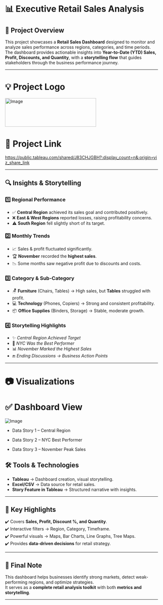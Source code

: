 
# 📊 Executive Retail Sales Analysis  

## 🚀 Project Overview  
This project showcases a **Retail Sales Dashboard** designed to monitor and analyze sales performance across regions, categories, and time periods.  
The dashboard provides actionable insights into **Year-to-Date (YTD) Sales, Profit, Discounts, and Quantity**, with a **storytelling flow** that guides stakeholders through the business performance journey.  

---

# 💡 Project Logo
<img width="300" height="94" alt="Image" src="https://github.com/user-attachments/assets/26a73142-6538-4ca2-a360-8f0f031b45b0" />

# 📂 Project Link
https://public.tableau.com/shared/J83CHJGBH?:display_count=n&:origin=viz_share_link

---
## 🔍 Insights & Storytelling  

### 1️⃣ Regional Performance  
- ✅ **Central Region** achieved its sales goal and contributed positively.  
- ❌ **East & West Regions** reported losses, raising profitability concerns.  
- ⚠️ **South Region** fell slightly short of its target.  

### 2️⃣ Monthly Trends  
- 📈 Sales & profit fluctuated significantly.  
- 🏆 **November** recorded the **highest sales**.  
- 📉 Some months saw negative profit due to discounts and costs.  

### 3️⃣ Category & Sub-Category  
- 🪑 **Furniture** (Chairs, Tables) → High sales, but **Tables** struggled with profit.  
- 💻 **Technology** (Phones, Copiers) → Strong and consistent profitability.  
- 📦 **Office Supplies** (Binders, Storage) → Stable, moderate growth.  

### 4️⃣ Storytelling Highlights  
- ✨ *Central Region Achieved Target*  
- 🌆 *NYC Was the Best Performer*  
- 📊 *November Marked the Highest Sales*  
- 🔚 *Ending Discussions → Business Action Points*  

---
# 📷 Visualizations
# ✅ Dashboard View

![Image](https://github.com/user-attachments/assets/90ed91fc-6513-4b8d-8ca1-dbf2a4825b56)

- Data Story 1 – Central Region

 
- Data Story 2 – NYC Best Performer
- Data Story 3 – November Peak Sales


## 🛠 Tools & Technologies  
- **Tableau** → Dashboard creation, visual storytelling.  
- **Excel/CSV** → Data source for retail sales.  
- **Story Feature in Tableau** → Structured narrative with insights.  

---

## 🌟 Key Highlights  
✔️ Covers **Sales, Profit, Discount %, and Quantity**.  
✔️ Interactive filters → Region, Category, Timeframe.  
✔️ Powerful visuals → Maps, Bar Charts, Line Graphs, Tree Maps.  
✔️ Provides **data-driven decisions** for retail strategy.  

---

## 📌 Final Note  
This dashboard helps businesses identify strong markets, detect weak-performing regions, and optimize strategies.  
It serves as a **complete retail analysis toolkit** with both **metrics and storytelling**.  

---


